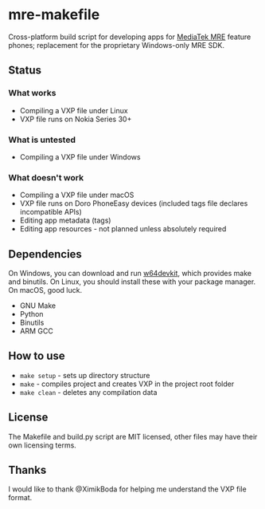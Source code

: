 # mre-makefile
Cross-platform build script for developing apps for [MediaTek MRE](https://lpcwiki.miraheze.org/wiki/MAUI_Runtime_Environment) feature phones; replacement for the proprietary Windows-only MRE SDK.

## Status
### What works
- Compiling a VXP file under Linux
- VXP file runs on Nokia Series 30+

### What is untested
- Compiling a VXP file under Windows

### What doesn't work
- Compiling a VXP file under macOS
- VXP file runs on Doro PhoneEasy devices (included tags file declares incompatible APIs)
- Editing app metadata (tags)
- Editing app resources - not planned unless absolutely required

## Dependencies
On Windows, you can download and run [w64devkit](https://github.com/skeeto/w64devkit/releases), which provides make and binutils. On Linux, you should install these with your package manager. On macOS, good luck.
* GNU Make
* Python
* Binutils
* ARM GCC

## How to use
* `make setup` - sets up directory structure
* `make` - compiles project and creates VXP in the project root folder
* `make clean` - deletes any compilation data

## License
The Makefile and build.py script are MIT licensed, other files may have their own licensing terms.

## Thanks
I would like to thank @XimikBoda for helping me understand the VXP file format.